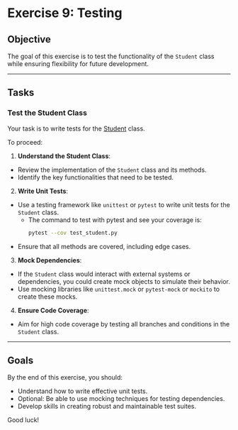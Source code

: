 # Exercise 9: Testing

## Objective
The goal of this exercise is to test the functionality of the `Student` class while ensuring flexibility for future development.

---

## Tasks

### Test the Student Class
Your task is to write tests for the [Student](./exercises/student.py) class.

To proceed:
1. **Understand the Student Class**:
  - Review the implementation of the `Student` class and its methods.
  - Identify the key functionalities that need to be tested.

2. **Write Unit Tests**:
  - Use a testing framework like `unittest` or `pytest` to write unit tests for the `Student` class.
    - The command to test with pytest and see your coverage is:
      ```bash
      pytest --cov test_student.py
      ```    
  - Ensure that all methods are covered, including edge cases.

3. **Mock Dependencies**:
  - If the `Student` class would interact with external systems or dependencies, you could create mock objects to simulate their behavior.
  - Use mocking libraries like `unittest.mock` or `pytest-mock` or `mockito` to create these mocks.

4. **Ensure Code Coverage**:
  - Aim for high code coverage by testing all branches and conditions in the `Student` class.

---

## Goals
By the end of this exercise, you should:
- Understand how to write effective unit tests.
- Optional: Be able to use mocking techniques for testing dependencies.
- Develop skills in creating robust and maintainable test suites.

Good luck!
